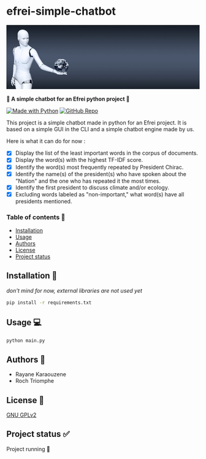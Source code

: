 # efrei-simple-chatbot

![img.png](img_1.png)

**:robot: A simple chatbot for an Efrei python project :robot:**

[![Made with Python](https://img.shields.io/badge/Made%20with-Python-1f425f.svg)](https://www.python.org/) [![GitHub Repo](https://img.shields.io/badge/GitHub-Repo-green.svg)](https://github.com/Oneloutre/efrei-simple-chatbot)


This project is a simple chatbot made in python for an Efrei project. It is based on a simple GUI in the CLI and a simple chatbot engine made by us.

Here is what it can do for now :
- [x] Display the list of the least important words in the corpus of documents.
- [x] Display the word(s) with the highest TF-IDF score.
- [x] Identify the word(s) most frequently repeated by President Chirac.
- [x] Identify the name(s) of the president(s) who have spoken about the "Nation" and the one who has repeated it the most times.
- [x] Identify the first president to discuss climate and/or ecology.
- [x] Excluding words labeled as "non-important," what word(s) have all presidents mentioned.

### Table of contents :bookmark_tabs:

 - [Installation](#installation-wrench)
 - [Usage](#usage-computer)
 - [Authors](#authors-art)
 - [License](#license-page_facing_up)
 - [Project status](#project-status-white_check_mark)


## Installation :wrench:
*don't mind for now, external libraries are not used yet*
```bash
pip install -r requirements.txt
```

## Usage :computer:
```bash
python main.py
```

## Authors :art:
- Rayane Karaouzene
- Roch Triomphe

## License :page_facing_up:
[GNU GPLv2](https://choosealicense.com/licenses/gpl-2.0/)

## Project status :white_check_mark:
Project running :runner: